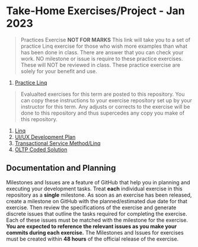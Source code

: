 # Take-Home Exercises/Project - Jan 2023

> Practices Exercise **NOT FOR MARKS**
> This link will take you to a set of practice Linq exercise for those who wish more examples than what has been done in class. There are answer that you can check your work. NO milestone or issue is require to these practice exercises. These will NOT be reviewed in class. These practice exercise are solely for your benefit and use.

1. [Practice Linq](./PracticeLinq/Readme.md)


> Evalualted exercises for this term are posted to this repository. You can copy these instructions to your exercise repository set up by your instructor for this term. Any adjusts or corrects to the exercise will be done to this repository and thus supercedes any copy you make of this repository.

1. [Linq](./Linq/ReadMe.md)
1. [UI/UX Development Plan](./UX_Planning/README.md)
1. [Transactional Service Method/Linq](./TRX_Implementation/README.md)
1. [OLTP Coded Solution ](./OLTP_Integrated/README.md)

## Documentation and Planning

Milestones and Issues are a feature of GitHub that help you in planning and executing your development tasks. Treat **each** individual exercise in this repository as a **single** milestone. As soon as an exercise has been released, create a milestone on GitHub with the planned/estimated due date for that exercise. Then review the specifications of the exercise and generate discrete issues that outline the tasks required for completing the exercise. Each of these issues must be matched with the milestone for the exercise. **You are expected to reference the relevant issues as you make your commits during each exercise.**
The Milestones and Issues for exercises must be created within **48 hours** of the official release of the exercise.
